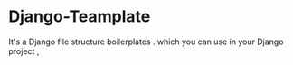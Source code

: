 # Django-Teamplate
It's a Django file structure boilerplates . which you can use in your Django project , 
